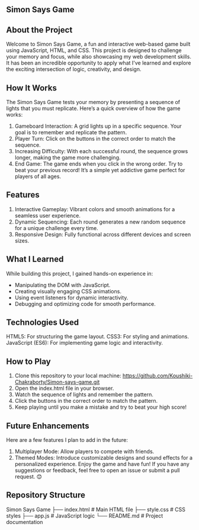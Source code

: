 ## Simon Says Game
##  About the Project
Welcome to Simon Says Game, a fun and interactive web-based game built using JavaScript, HTML, and CSS. This project is designed to challenge your memory and focus, while also showcasing my web development skills. It has been an incredible opportunity to apply what I've learned and explore the exciting intersection of logic, creativity, and design.

##  How It Works
The Simon Says Game tests your memory by presenting a sequence of lights that you must replicate. Here’s a quick overview of how the game works:

1. Gameboard Interaction: A grid lights up in a specific sequence. Your goal is to remember and replicate the pattern.
2. Player Turn: Click on the buttons in the correct order to match the sequence.
3. Increasing Difficulty: With each successful round, the sequence grows longer, making the game more challenging.
4. End Game: The game ends when you click in the wrong order. Try to beat your previous record!
It’s a simple yet addictive game perfect for players of all ages.

## Features
1. Interactive Gameplay: Vibrant colors and smooth animations for a seamless user experience.
2. Dynamic Sequencing: Each round generates a new random sequence for a unique challenge every time.
3. Responsive Design: Fully functional across different devices and screen sizes.
## What I Learned
While building this project, I gained hands-on experience in:

- Manipulating the DOM with JavaScript.
- Creating visually engaging CSS animations.
- Using event listeners for dynamic interactivity.
- Debugging and optimizing code for smooth performance.
##  Technologies Used
HTML5: For structuring the game layout.
CSS3: For styling and animations.
JavaScript (ES6): For implementing game logic and interactivity.
##  How to Play
1. Clone this repository to your local machine:
   https://github.com/Koushiki-Chakraborty/Simon-says-game.git
2. Open the index.html file in your browser.
3. Watch the sequence of lights and remember the pattern.
4. Click the buttons in the correct order to match the pattern.
5. Keep playing until you make a mistake and try to beat your high score!
##  Future Enhancements
Here are a few features I plan to add in the future:

1. Multiplayer Mode: Allow players to compete with friends.
2. Themed Modes: Introduce customizable designs and sound effects for a personalized experience.
Enjoy the game and have fun! If you have any suggestions or feedback, feel free to open an issue or submit a pull request. 😊

##  Repository Structure
 Simon Says Game
├── index.html        # Main HTML file
├── style.css         # CSS styles
├── app.js            # JavaScript logic
└── README.md         # Project documentation
